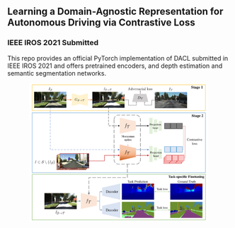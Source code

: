 ## Learning a Domain-Agnostic Representation for Autonomous Driving via Contrastive Loss
### IEEE IROS 2021 Submitted
This repo provides an official PyTorch implementation of DACL submitted in IEEE IROS 2021 and offers pretrained encoders, and depth estimation and semantic segmentation networks.
<p align="center">
	<img src="figure/figure1.png" alt="photo not available" width="80%" height="80%">
</p>
